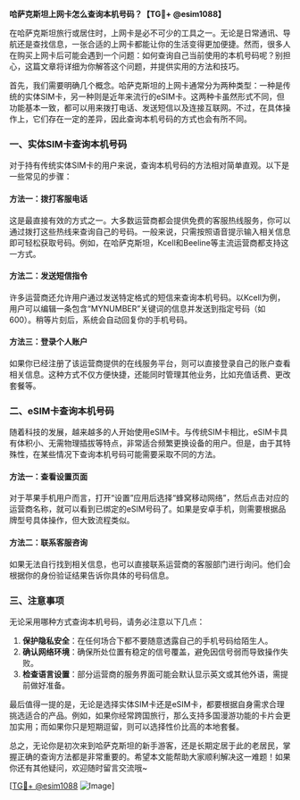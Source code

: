 **哈萨克斯坦上网卡怎么查询本机号码？【TG💪+ @esim1088】**

在哈萨克斯坦旅行或居住时，上网卡是必不可少的工具之一。无论是日常通讯、导航还是查找信息，一张合适的上网卡都能让你的生活变得更加便捷。然而，很多人在购买上网卡后可能会遇到一个问题：如何查询自己当前使用的本机号码呢？别担心，这篇文章将详细为你解答这个问题，并提供实用的方法和技巧。

首先，我们需要明确几个概念。哈萨克斯坦的上网卡通常分为两种类型：一种是传统的实体SIM卡，另一种则是近年来流行的eSIM卡。这两种卡虽然形式不同，但功能基本一致，都可以用来拨打电话、发送短信以及连接互联网。不过，在具体操作上，它们存在一定的差异，因此查询本机号码的方式也会有所不同。

### 一、实体SIM卡查询本机号码

对于持有传统实体SIM卡的用户来说，查询本机号码的方法相对简单直观。以下是一些常见的步骤：

#### 方法一：拨打客服电话
这是最直接有效的方式之一。大多数运营商都会提供免费的客服热线服务，你可以通过拨打这些热线来查询自己的号码。一般来说，只需按照语音提示输入相关信息即可轻松获取号码。例如，在哈萨克斯坦，Kcell和Beeline等主流运营商都支持这一方式。

#### 方法二：发送短信指令
许多运营商还允许用户通过发送特定格式的短信来查询本机号码。以Kcell为例，用户可以编辑一条包含“MYNUMBER”关键词的信息并发送到指定号码（如600）。稍等片刻后，系统会自动回复你的手机号码。

#### 方法三：登录个人账户
如果你已经注册了该运营商提供的在线服务平台，则可以直接登录自己的账户查看相关信息。这种方式不仅方便快捷，还能同时管理其他业务，比如充值话费、更改套餐等。

### 二、eSIM卡查询本机号码

随着科技的发展，越来越多的人开始使用eSIM卡。与传统SIM卡相比，eSIM卡具有体积小、无需物理插拔等特点，非常适合频繁更换设备的用户。但是，由于其特殊性，在某些情况下查询本机号码可能需要采取不同的方法。

#### 方法一：查看设置页面
对于苹果手机用户而言，打开“设置”应用后选择“蜂窝移动网络”，然后点击对应的运营商名称，就可以看到已绑定的eSIM号码了。如果是安卓手机，则需要根据品牌型号具体操作，但大致流程类似。

#### 方法二：联系客服咨询
如果无法自行找到相关信息，也可以直接联系运营商的客服部门进行询问。他们会根据你的身份验证结果告诉你具体的号码信息。

### 三、注意事项

无论采用哪种方式查询本机号码，请务必注意以下几点：
1. **保护隐私安全**：在任何场合下都不要随意透露自己的手机号码给陌生人。
2. **确认网络环境**：确保所处位置有稳定的信号覆盖，避免因信号弱而导致操作失败。
3. **检查语言设置**：部分运营商的服务界面可能会默认显示英文或其他外语，需提前做好准备。

最后值得一提的是，无论是选择实体SIM卡还是eSIM卡，都要根据自身需求合理挑选适合的产品。例如，如果你经常跨国旅行，那么支持多国漫游功能的卡片会更加实用；而如果你只是短期逗留，则可以选择性价比高的本地套餐。

总之，无论你是初次来到哈萨克斯坦的新手游客，还是长期定居于此的老居民，掌握正确的查询方法都是非常重要的。希望本文能帮助大家顺利解决这一难题！如果你还有其他疑问，欢迎随时留言交流哦~

[[TG💪+ @esim1088](https://t.me/s/esim1088) ![Image](https://i.postimg.cc/4NQfJmqS/Snipaste-2025-05-13-00-14-12.png)]
